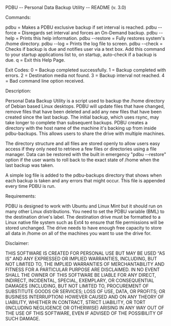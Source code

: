 PDBU -- Personal Data Backup Utility -- README
 (v. 3.0)

 Commands:

 pdbu           = Makes a PDBU exclusive backup if set interval is reached.
 pdbu --force   = Disregards set interval and forces an On-Demand backup.
 pdbu --help    = Prints this help information.
 pdbu --restore = Fully restores system's /home directory.
 pdbu --log     = Prints the log file to screen.
 pdbu --check   = Checks if backup is due and notifies user via a text box.
                  Add this command to your startup applications list to, on
                  startup, auto-check if a backup is due.
 q              = Exit this Help Page.

 Exit Codes:
    0 = Backup completed successfully.
    1 = Backup completed with errors.
    2 = Destination media not found.
    3 = Backup interval not reached.
    4 = Bad command line option received.

 Description:

 Personal Data Backup Utility is a script used to backup the /home directory
 of Debian based Linux desktops.  PDBU will update files that have changed,
 remove files that have been deleted and add any new files that have been
 created since the last backup.  The initial backup, which uses rsync, may
 take longer to complete than subsequent backups. PDBU creates a directory
 with the host name of the machine it's backing up from inside pdbu-backups.
 This allows users to share the drive with multiple machines.

 The directory structure and all files are stored openly to allow users easy
 access if they only need to retrieve a few files or directories using a file
 manager. Data can be restored with the built in emergency "pdbu --restore"
 option if the user wants to roll back to the exact state of /home when the
 last backup was taken.

 A simple log file is added to the pdbu-backups directory that shows when each
 backup is taken and any errors that might occur. This file is appended
 every time PDBU is run.

 Requirements:

 PDBU is designed to work with Ubuntu and Linux Mint but it should run
 on many other Linux distributions. You need to set the PDBU variable
 (BML) to the destination drive's label. The destination drive must be
 formatted to a Linux native file system such as Ext4 to ensure that file
 permissions will be stored unchanged. The drive needs to have enough
 free capacity to store all data in /home on all of the machines you want to
 use the drive for.

 Disclaimer:

 THIS SOFTWARE IS CREATED FOR PERSONAL USE BUT MAY BE USED “AS IS” AND ANY
 EXPRESSED OR IMPLIED WARRANTIES, INCLUDING, BUT NOT LIMITED TO, THE IMPLIED
 WARRANTIES OF MERCHANTABILITY AND FITNESS FOR A PARTICULAR PURPOSE ARE
 DISCLAIMED.  IN NO EVENT SHALL THE OWNER OF THIS SOFTWARE BE LIABLE FOR ANY 
 DIRECT, INDIRECT, INCIDENTAL, SPECIAL, EXEMPLARY, OR CONSEQUENTIAL DAMAGES 
 (INCLUDING, BUT NOT LIMITED TO, PROCUREMENT OF SUBSTITUTE GOODS OR SERVICES;
 LOSS OF USE, DATA, OR PROFITS; OR BUSINESS INTERRUPTION) HOWEVER CAUSED AND
 ON ANY THEORY OF LIABILITY, WHETHER IN CONTRACT, STRICT LIABILITY, OR TORT
 (INCLUDING NEGLIGENCE OR OTHERWISE) ARISING IN ANY WAY OUT OF THE USE OF THIS
 SOFTWARE, EVEN IF ADVISED OF THE POSSIBILITY OF SUCH DAMAGE.

